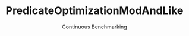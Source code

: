 ---
layout: default
title: PredicateOptimizationModAndLike
subtitle: Continuous Benchmarking
selected: 
expanded: Benchmarking
benchmark: /individual_results/PredicateOptimizationModAndLike.html
---